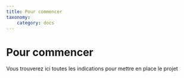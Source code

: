 ```yaml
---
title: Pour commencer
taxonomy:
    category: docs
---
```


# Pour commencer

Vous trouverez ici toutes les indications pour mettre en place le projet

